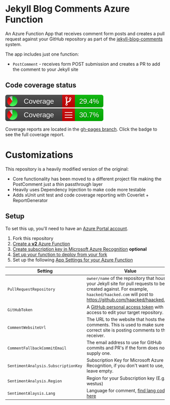 # Jekyll Blog Comments Azure Function

An Azure Function App that receives comment form posts and creates a pull request against your GitHub repository as part of the [jekyll-blog-comments](https://github.com/damieng/jekyll-blog-comments) system.

The app includes just one function:

* `PostComment` - receives form POST submission and creates a PR to add the comment to your Jekyll site

## Code coverage status

[![Branch coverage](https://github.com/Teknikaali/jekyll-blog-comments/blob/gh-pages/badge_branchcoverage.svg?raw=true&sanitize=true)](https://teknikaali.github.io/jekyll-blog-comments/) [![Line coverage](https://github.com/Teknikaali/jekyll-blog-comments/blob/gh-pages/badge_linecoverage.svg?raw=true&sanitize=true)](https://teknikaali.github.io/jekyll-blog-comments/)

Coverage reports are located in the [gh-pages branch](https://github.com/Teknikaali/jekyll-blog-comments/tree/gh-pages). Click the badge to see the full coverage report.

# Customizations

This repository is a heavily modified version of the original:
* Core functionality has been moved to a different project file making the PostComment just a thin passthrough layer
* Heavily uses Dependency Injection to make code more testable
* Adds xUnit unit test and code coverage reporting with Coverlet + ReportGenerator

## Setup

To set this up, you'll need to have an [Azure Portal account](https://portal.azure.com).

1. Fork this repository
2. [Create a **v2** Azure Function](https://docs.microsoft.com/en-us/azure/azure-functions/functions-create-first-azure-function)
3. [Create subscription key in Microsoft Azure Recognition](https://docs.microsoft.com/en-us/azure/cognitive-services/cognitive-services-apis-create-account) **optional**
4. [Set up your function to deploy from your fork](https://docs.microsoft.com/en-us/azure/azure-functions/scripts/functions-cli-create-function-app-github-continuous)
5. Set up the following [App Settings for your Azure Function](https://docs.microsoft.com/en-us/azure/azure-functions/functions-how-to-use-azure-function-app-settings)

| Setting | Value
| -------- | -------
| `PullRequestRepository` | `owner/name` of the repository that houses your Jekyll site for pull requests to be created against. For example, `haacked/haacked.com` will post to https://github.com/haacked/haacked.com
| `GitHubToken` | A [GitHub personal access token](https://help.github.com/articles/creating-a-personal-access-token-for-the-command-line/) with access to edit your target repository.
| `CommentWebsiteUrl` | The URL to the website that hosts the comments. This is used to make sure the correct site is posting comments to the receiver.
| `CommentFallbackCommitEmail` | The email address to use for GitHub commits and PR's if the form does not supply one.
| `SentimentAnalysis.SubscriptionKey` | Subscription Key for Microsoft Azure Recognition, if you don't want to use, just leave empty.
| `SentimentAnalysis.Region` | Region for your Subscription key (E.g.: westus)
| `SentimentAlaysis.Lang` | Language for comment, [find lang code here](https://docs.microsoft.com/en-us/azure/cognitive-services/text-analytics/language-support)
